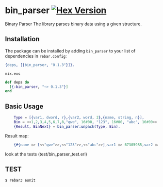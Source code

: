 # bin_parser [![Hex Version](https://img.shields.io/hexpm/v/bin_parser.svg)](https://hex.pm/packages/bin_parser)

Binary Parser
The library parses binary data using a given structure.

## Installation

The package can be installed by adding `bin_parser` to your list of dependencies
in 
`rebar.config`:
```erlang
{deps, [{bin_parser, "0.1.3"}]}.
```
`mix.exs`
```elixir
def deps do
  [{:bin_parser, "~> 0.1.3"}]
end
```
## Basic Usage
``` erlang
    Type = [{var1, dword, r},{var2, word, 2},{name, string, n}],
    Bin = <<1,2,3,4,5,6,7,8,"qwe", 16#00, "123", 16#00, "abc", 16#00>>,
    {Result, BinNext} = bin_parser:unpack(Type, Bin).
```
 Result map:
``` erlang
    {#{name => [<<"qwe">>,<<"123">>,<<"abc">>],var1 => 67305985,var2 => [1541,2055]}.
```
look at the tests (test/bin_parser_test.erl)

## TEST

    $ rebar3 eunit


